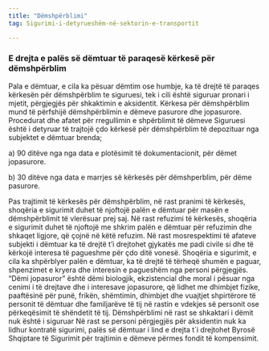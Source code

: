 ```yaml
---
title: "Dëmshpërblimi"
tag: Sigurimi-i-detyrueshëm-në-sektorin-e-transportit

---
```

### E drejta e palës së dëmtuar të paraqesë kërkesë për dëmshpërblim

Pala e dëmtuar, e cila ka pësuar dëmtim ose humbje, ka të drejtë të paraqes kërkesën për dëmshpërblim te siguruesi, tek i cili është siguruar pronari i mjetit, përgjegjës për shkaktimin e aksidentit.
Kërkesa për dëmshpërblim mund të përfshijë dëmshpërblimin e dëmeve pasurore dhe jopasurore.
Procedurat dhe afatet për rregullimin e shpërblimit të dëmeve
Siguruesi është i detyruar të trajtojë çdo kërkesë për dëmshpërblim të depozituar nga subjektet e dëmtuar brenda;

a)	90 ditëve nga nga data e plotësimit të dokumentacionit, për dëmet jopasurore.

b)	30 ditëve nga data e marrjes së kërkesës për dëmshperblim, për dëme pasurore.

Pas trajtimit të kërkesës për dëmshpërblim, në rast pranimi të kërkesës, shoqëria e sigurimit duhet të njoftojë palën e dëmtuar për masën e dëmshpërblimit të vlerësuar prej saj. Në rast refuzimi të kërkesës, shoqëria e sigurimit duhet të njoftojë me shkrim palën e dëmtuar për refuzimin dhe shkaqet ligjore, që çojnë në këtë refuzim.
Në rast mosrespektimi të afateve subjekti i dëmtuar ka të drejtë t’i drejtohet gjykatës me padi civile si dhe të kërkojë interesa të pagueshme për çdo ditë vonesë.
Shoqëria e sigurimit, e cila ka shpërblyer palën e dëmtuar, ka të drejtë të tërheqë shumën e paguar, shpenzimet e kryera dhe interesin e pagueshëm nga personi përgjegjës.
“Dëmi jopasuror” është dëmi biologjik, ekzistencial dhe moral i pësuar nga cenimi i të drejtave dhe i interesave jopasurore, që lidhet me dhimbjet fizike, paaftësinë për punë, frikën, shëmtimin, dhimbjet dhe vuajtjet shpirtërore të personit të dëmtuar dhe familjarëve të tij në rastin e vdekjes së personit ose përkeqësimit të shëndetit të tij.
Dëmshpërblimi në rast se shkaktari i dëmit nuk është i siguruar
Në rast se personi përgjegjës për aksidentin nuk ka lidhur kontratë sigurimi, palës së dëmtuar i lind e drejta t`i drejtohet Byrosë Shqiptare të Sigurimit për trajtimin e dëmeve përmes fondit të kompensimit.

